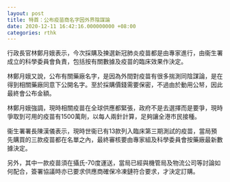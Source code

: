 ```yaml
---
layout: post
title: 特首：公布疫苗商名字因外界陰謀論
date: 2020-12-11 16:42:16.000000000 +08:00
categories: rthk
---
```


行政長官林鄭月娥表示，今次採購及揀選新冠肺炎疫苗都是由專家進行，由衞生署成立的科學委員會負責，包括按有關數據及疫苗的臨床效果作決定。

林鄭月娥又說，公布有關藥廠名字，是因為外間對疫苗有很多揣測同陰謀論，是在得到相關藥廠同意下公開名字。至於採購價錢需要保密，不過由於動用公帑，因此最終會公布金額。

林鄭月娥強調，現時相關疫苗在全球供應都緊張，政府不是去選擇而是要爭，現時爭取到可用的疫苗有1500萬劑，以每人兩針計算，足夠讓全港巿民接種。

衞生署署長陳漢儀表示，現時世衞已有13款列入臨床第三期測試的疫苗，當局預先購買的三款疫苗都在名單之內，最終審核要由專家組及科學委員會按藥廠最新數據決定。

另外，其中一款疫苗須在攝氏-70度運送，當局已經與機管局及物流公司等討論如何配合，簽署協議時亦已要求供應商確保冷凍鏈符合要求，才決定訂購。
